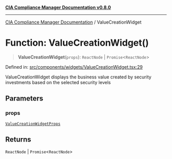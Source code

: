[**CIA Compliance Manager Documentation v0.8.0**](../README.md)

***

[CIA Compliance Manager Documentation](../globals.md) / ValueCreationWidget

# Function: ValueCreationWidget()

> **ValueCreationWidget**(`props`): `ReactNode` \| `Promise`\<`ReactNode`\>

Defined in: [src/components/widgets/ValueCreationWidget.tsx:29](https://github.com/Hack23/cia-compliance-manager/blob/fa2f95f029cdcd192b3882a37d0d34753edcd349/src/components/widgets/ValueCreationWidget.tsx#L29)

ValueCreationWidget displays the business value created by security investments
based on the selected security levels

## Parameters

### props

[`ValueCreationWidgetProps`](../interfaces/ValueCreationWidgetProps.md)

## Returns

`ReactNode` \| `Promise`\<`ReactNode`\>
